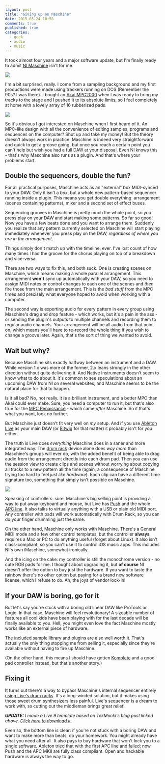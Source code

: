 ```yaml
---
layout: post
title: "Giving up on Maschine"
date: 2015-05-24 18:58
comments: true
published: true
categories: 
  - geek
  - audio
  - music
---
```


It took almost four years and a major software update, but I'm finally ready to admit [NI Maschine](http://www.native-instruments.com/en/products/maschine/production-systems/maschine/) isn't for me.

<img src="/post_images/maschine.jpg" class="center"/>

I'm a bit surprised, really. I come from a sampling background and my first productions were made using trackers running on DOS (Remember the 90s? I was there). I bought an [Akai MPC2000](http://www.vintagesynth.com/akai/mpc2000.php) when I was ready to bring my tracks to the stage and I pushed it to its absolute limits, so I feel completely at home with a lovely array of 16 rubberized pads.

<img src="/post_images/mpc2000.jpg" class="center"/>

So it's obvious I got interested on Maschine when I first heard of it. An MPC-like design with all the convenience of editing samples, programs and sequences on the computer? Shut up and take my money! But the theory doesn't always work in practice. Maschine is indeed very straightforward and quick to get a groove going, but once you reach a certain point you can't help but wish you had a full DAW at your disposal. Even NI knows this - that's why Maschine also runs as a plugin. And that's where your problems start.

## Double the sequencers, double the fun?

For all practical purposes, Maschine acts as an "external" box MIDI-synced to your DAW. Only it isn't a *box*, but a whole new pattern-based sequencer running inside a plugin. This means you get double everything: arrangement (scenes containing patterns), mixer and a second set of effect buses.

Sequencing grooves in Maschine is pretty much the whole point, so you press play on your DAW and start making some patterns. So far so good! Now you have a few beats done and you want to arrange them. Suddenly you realize that any pattern currently selected on Maschine will start playing immediately whenever you press play on the DAW, *regardless of where you are in the arrangement*.

Things simply don't match up with the timeline, ever. I've lost count of how many times I had the groove for the chorus playing on top of a breakdown and vice-versa.

There are two ways to fix this, and both suck. One is creating scenes on Maschine, which means making a whole parallel arrangement. This arrangement **won't** sync up automatically with your DAW, so you need to assign MIDI notes or control changes to each one of the scenes and *then* fire those from the main arrangement. This is the *bad stuff* from the MPC times and precisely what everyone hoped to avoid when working with a computer.

The second way is exporting audio for every pattern in every group using Maschine's drag and drop feature - which works, but it's a pain in the ass - or sending the plugin's outputs to multiple channels and recording them to regular audio channels. Your arrangement will be all audio from that point on, which means you'll have to re-record the whole thing if you wish to change a groove later. Again, that's the sort of thing we wanted to avoid.

## Wait but why?

Because Maschine sits exactly halfway between an instrument and a DAW. While version 1.x was more of the former, 2.x leans strongly in the other direction without quite delivering it. And Native Instruments doesn't seem to know what to do about it. It's common to see speculations about an upcoming DAW from NI on several websites, and Maschine seems to be the natural place for that to happen.

Is it all bad? No, not really. It **is** a brilliant instrument, and a better MPC than Akai could ever make. Sure, you need a computer to run it, but that's also true for the [MPC Renaissance](http://akaipro.com/product/mpcrenaissance) - which came *after* Maschine. So if that's what you want, look no further.

But Maschine just doesn't fit very well on *my* setup. And if you use [Ableton Live](https://www.ableton.com/en/live/) as your main DAW (or [Bitwig](http://www.bitwig.com/) for that matter) it probably isn't for you either.

The truth is Live does *everything* Maschine does in a saner and more integrated way. The [drum rack](https://www.youtube.com/watch?v=2PGdfIK5K9Y) device alone does *way more* than Maschine's groups will ever do, with the added benefit of being able to drag audio from the arrangement directly into each drum pad. Then you can use the session view to create clips and scenes without worrying about copying all tracks to a new pattern all the time (again, a consequence of Maschine trying too hard to feel *just like hardware*). Each clip can have a different time signature too, something that simply isn't possible on Maschine.

<img src="/post_images/live_drum_rack.png" class="center"/>

Speaking of controllers: sure, Maschine's big selling point is providing a way to put away keyboard and mouse, but Live has [Push](https://www.ableton.com/en/push/) and the whole [APC line](http://www.akaipro.com/category/ableton-controllers). It also talks to virtually anything with a USB or plain old MIDI port. Any controller with pads will work automatically with Drum Rack, so you can do your finger drumming just the same.

On the other hand, Maschine only works with Maschine. There's a General MIDI mode and a few other control templates, but the controller **always** requires a Mac or PC to do anything useful (forget about Linux). It also isn't class-compliant, so you can't use it to control iOS music apps. This includes NI's own iMaschine, somewhat ironically.

And the icing on the cake: my controller is still the monochrome version - no cute RGB pads for me. I thought about upgrading it, but **of course** NI doesn't offer the option to buy just the hardware. If you want to taste the rainbow there's no other option but paying for a brand new software license, which I refuse to do. Ah, the joys of vendor lock-in!

## If your DAW is boring, go for it

But let's say you're stuck with a boring old linear DAW like ProTools or Logic. In that case, Maschine will feel revolutionary! A sizeable number of features all cool kids have been playing with for the last decade will be finally available to you. Hell, you might even love the fact Maschine mostly works like an external piece of hardware.

[The included sample library and plugins are also well worth it.](http://www.native-instruments.com/en/products/maschine/production-systems/maschine/sound-details/) That's actually the only thing stopping me from selling it, especially since they're available without having to fire up Maschine. 

(On the other hand, this means I should have gotten [Komplete](http://www.native-instruments.com/en/products/komplete/bundles/komplete-10/) and a good pad controller instead, but that's another story.)

## Fixing it

It turns out there's a way to bypass Maschine's internal sequencer entirely [using Live's drum racks](http://tekmonki.com/2014/01/22/sequencing-maschine-drum-tracks-with-ableton-push-controller-update/). It's a long-winded solution, but it makes using those sweet drum synthesizers less painful. Live's sequencer is a dream to work with, so cutting out the middleman brings great relief.

_**UPDATE:** I made a Live 9 template based on TekMonki's blog post linked above. <a href="/post_files/maschine_control.als.zip" download="maschine_control.als.zip">Click here to download it.</a>_

Even so, the bottom line is clear: if you're not stuck with a boring DAW and want to make more than beats, do your homework. You might already have what you need after all. It also pays to buy hardware that won't lock you to a single software. Ableton tried that with the first APC line and failed; now Push and the APC MKII are fully class compliant. Open and hackable hardware is always the way to go.
